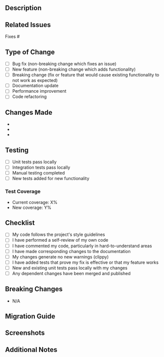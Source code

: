 ## Description
<!-- Provide a brief description of what this PR does -->

## Related Issues
<!-- Link any related issues using #issue_number -->
Fixes #

## Type of Change
<!-- Mark the relevant option with an "x" -->
- [ ] Bug fix (non-breaking change which fixes an issue)
- [ ] New feature (non-breaking change which adds functionality)
- [ ] Breaking change (fix or feature that would cause existing functionality to not work as expected)
- [ ] Documentation update
- [ ] Performance improvement
- [ ] Code refactoring

## Changes Made
<!-- List the specific changes made in this PR -->
-
-
-

## Testing
<!-- Describe the tests you ran to verify your changes -->
- [ ] Unit tests pass locally
- [ ] Integration tests pass locally
- [ ] Manual testing completed
- [ ] New tests added for new functionality

### Test Coverage
<!-- If applicable, include test coverage information -->
- Current coverage: X%
- New coverage: Y%

## Checklist
<!-- Mark completed items with an "x" -->
- [ ] My code follows the project's style guidelines
- [ ] I have performed a self-review of my own code
- [ ] I have commented my code, particularly in hard-to-understand areas
- [ ] I have made corresponding changes to the documentation
- [ ] My changes generate no new warnings (clippy)
- [ ] I have added tests that prove my fix is effective or that my feature works
- [ ] New and existing unit tests pass locally with my changes
- [ ] Any dependent changes have been merged and published

## Breaking Changes
<!-- If this PR introduces breaking changes, list them here -->
- N/A

## Migration Guide
<!-- If there are breaking changes, provide a migration guide -->

## Screenshots
<!-- If applicable, add screenshots to help explain your changes -->

## Additional Notes
<!-- Add any additional notes or context about the PR here -->
